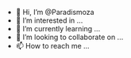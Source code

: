 - 👋 Hi, I’m @Paradismoza
- 👀 I’m interested in ...
- 🌱 I’m currently learning ...
- 💞️ I’m looking to collaborate on ...
- 📫 How to reach me ...

<!---
Paradismoza/Paradismoza is a ✨ special ✨ repository because its `README.md` (this file) appears on your GitHub profile.
You can click the Preview link to take a look at your changes.
--->
